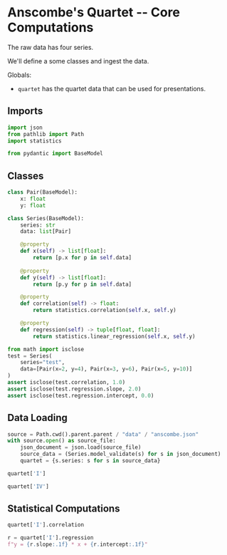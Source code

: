 # Anscombe's Quartet -- Core Computations

The raw data has four series.

We'll define a some classes and ingest the data.

Globals:

-  `quartet` has the quartet data that can be used for presentations.

## Imports


```python
import json
from pathlib import Path
import statistics

from pydantic import BaseModel
```

## Classes


```python
class Pair(BaseModel):
    x: float
    y: float

class Series(BaseModel):
    series: str
    data: list[Pair]

    @property
    def x(self) -> list[float]:
        return [p.x for p in self.data]
        
    @property
    def y(self) -> list[float]:
        return [p.y for p in self.data]

    @property
    def correlation(self) -> float:
        return statistics.correlation(self.x, self.y)

    @property
    def regression(self) -> tuple[float, float]:
        return statistics.linear_regression(self.x, self.y)
```


```python
from math import isclose
test = Series(
    series="test", 
    data=[Pair(x=2, y=4), Pair(x=3, y=6), Pair(x=5, y=10)]
)
assert isclose(test.correlation, 1.0)
assert isclose(test.regression.slope, 2.0)
assert isclose(test.regression.intercept, 0.0)
```

## Data Loading


```python
source = Path.cwd().parent.parent / "data" / "anscombe.json"
with source.open() as source_file:
    json_document = json.load(source_file)
    source_data = (Series.model_validate(s) for s in json_document)
    quartet = {s.series: s for s in source_data}
```


```python
quartet['I']
```


```python
quartet['IV']
```

## Statistical Computations


```python
quartet['I'].correlation
```


```python
r = quartet['I'].regression
f"y = {r.slope:.1f} * x + {r.intercept:.1f}"
```
